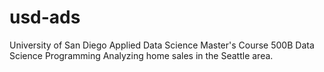 # usd-ads
University of San Diego Applied Data Science Master's Course 500B Data Science Programming
Analyzing home sales in the Seattle area. 
